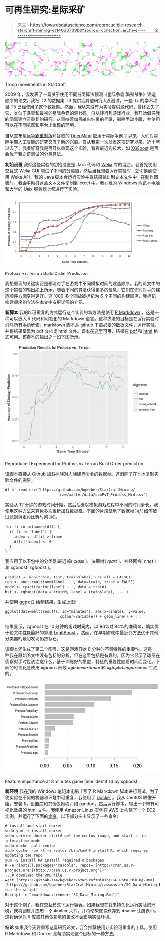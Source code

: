 # 可再生研究:星际采矿

> 原文：<https://towardsdatascience.com/reproducible-research-starcraft-mining-ea140d6789b9?source=collection_archive---------2----------------------->

![](img/323a76bac5ba01bcde9dfe565c7e0b1e.png)

Troop movements in StarCraft

2009 年，我发表了一篇关于使用不同分类算法预测《星际争霸:繁殖战争》建造顺序的论文。我把 T2 的数据集 T3 提供给其他研究人员测试，一些 T4 的学术项目 T5 已经使用了这个数据集。然而，我从来没有为实验提供源代码，最终丢失了它，类似于暴雪和最初的星际争霸的源代码。自从转行到游戏行业，我开始倡导我的同事建立可重复的研究。这意味着编写输出结果的代码，删除手动步骤，并使用可以在不同机器和平台上重现的环境。

自从宣布[星际争霸重制版](https://starcraft.com/en-us/)和谷歌的 [DeepMind](http://www.gamasutra.com/view/news/284951/DeepMind_and_Blizzard_team_up_to_release_API_aimed_at_AI_enhancement.php) 应用于星际争霸 2 以来，人们对星际争霸人工智能的研究又有了新的兴趣。自从我第一次发表这项研究以来，近十年过去了，我很好奇我是否可以重现这个实验，看看最近的技术，如 [XGBoost](https://en.wikipedia.org/wiki/Xgboost) 是否会优于我之前测试的分类算法。

**初始设置** 我对这些实验的初始设置是 Java 代码和 [Weka](http://www.cs.waikato.ac.nz/ml/weka/) 库的混合。我首先使用交互式 Weka GUI 测试了不同的分类器，然后当我想要运行实验时，就切换到使用 Weka API。我的 Java 脚本会运行实验并将结果输出到文本文件中，在制作图表时，我会手动将这些文本文件复制到 excel 中。我在我的 Windows 笔记本电脑和大学的 Unix 服务器上都进行了实验。

![](img/e1395b8fcf6d4e78ede6dbf3b819e892.png)

Protoss vs. Terran Build Order Prediction

我想重现的关键实验是预测对手在游戏中不同模拟时间的建造顺序。我的论文中的这个实验的输出如上所示。随着不同的算法获得更多的信息，它们在识别对手的建造顺序方面变得更好。这 1000 多个回放被标记为 6 个不同的构建顺序，我标记构建顺序的方法在本文中有更详细的介绍。

**新脚本** 我的以可重复的方式运行这个实验的新方法是使用 [R Markdown](http://rmarkdown.rstudio.com/) ，这是一种可以嵌入 R 代码和可视化的 Markdown 语言。这种方法的目标是在运行实验时消除所有手动步骤。markdown 脚本从 github 下载必要的数据文件，运行实验，并将结果呈现为 pdf 文档或 html 文件。脚本在[这里](https://github.com/bgweber/StarCraftMining/blob/master/SC_Data_Mining.Rmd)可用，结果在 [pdf](https://github.com/bgweber/StarCraftMining/blob/master/SC_Data_Mining.pdf) 和 [html](https://github.com/bgweber/StarCraftMining/blob/master/SC_Data_Mining.html) 格式可用。该脚本的输出之一如下图所示。

![](img/c49f77bc41401f8bea36ac1be5d64120.png)

Reproduced Experiment for Protoss vs Terran Build Order prediction

该脚本直接从 Github 加载神族对人族建造命令的数据帧。这消除了在本地复制实验文件的需要。

```
df <- read.csv("https://github.com/bgweber/StarCraftMining/
                         raw/master/data/scmPvT_Protoss_Mid.csv")
```

实验从 12 分钟的游戏时间开始，然后后退以模拟游戏过程中不同的时间步长。我使用这种方法来避免多次重新加载数据框。下面的片段显示了数据帧( *df* )如何被过滤到特定的比赛时间(*帧*)。

```
for (i in colnames(df)) {
  if (i != 'label') {
    index <- df[i] > frame 
    df[i][index] <- 0
  }
}
```

我应用了以下包中的分类器:最近邻( *class* )、决策树( *rpart* )、神经网络( *nnet* )和 xgboost( *xgboost* )。

```
predict <- knn(train, test, train$label, use.all = FALSE)
reg <- nnet::multinom(label ~ ., data=train, trace = FALSE)
model<- rpart(factor(label) ~ ., data = train)
bst <- xgboost(data = trainM, label = train$label, ... )
```

并使用 ggplot2 绘制结果，生成上图:

```
ggplot(data=melt(results, id="minutes"), aes(x=minutes, y=value,   
                         colour=variable)) + geom_line() + ...
```

结果显示，xgboost 在 10 分钟的游戏时间内，以 96%对 94%的准确率，确实优于论文中性能最好的算法 [LogitBoost](https://en.wikipedia.org/wiki/LogitBoost) 。然而，在早期游戏中最近邻方法优于其他分类器的最初发现仍然存在。

该脚本还生成了第二个图表，这是游戏开始 8 分钟时不同特性的重要性。这是一种我在原始论文中没有包括的分析，但在这里包括是有趣的，因为它显示了球员在侦察对手时应该注意什么。基于训练好的模型，特征的重要性随着时间而变化。下面的可视化是使用 xgboost 函数 *xgb.importance* 和 *xgb.plot.importance* 生成的。

![](img/00272e235986d82ca9b3514306e9e4d5.png)

Feature importance at 8 minutes game time identified by xgboost

**新环境** 我在我的 Windows 笔记本电脑上写了 R Markdown 脚本进行测试。为了使实验在不同的机器和环境中可重复，我使用了 [Docker](https://www.docker.com/) 。我从 CentOS 映像开始，安装 R，设置库和其他依赖项，如 pandoc，然后运行脚本，输出一个带有可视化效果的 html 文件。我使用 Amazon Linux 实例在 AWS 上构建了一个 EC2 实例，并运行了下面的[命令](https://github.com/bgweber/StarCraftMining/blob/master/Docker_Setup)。以下部分突出显示了一些命令:

```
# install and start docker 
sudo yum -y install docker 
sudo service docker start# get the centos image, and start it in interactive mode 
sudo docker pull centos 
sudo docker run -t -i centos /bin/bash# install R, which requires updating the repo 
yum -y install R# install required R packages 
R -e "install.packages('caTools', repos='[http://cran.us.r-project.org'](http://cran.us.r-project.org'))"
...# download the RMD file 
wget [https://github.com/bgweber/StarCraftMining/SC_Data_Mining.Rmd](https://github.com/bgweber/StarCraftMining/raw/master/SC_Data_Mining.Rmd)# run the script! 
Rscript -e "rmarkdown::render('SC_Data_Mining.Rmd')"
```

对于这个例子，我在交互模式下运行容器。如果我想在将来持久化运行实验的环境，我将创建并应用一个 docker 文件，并将结果图像保存到 docker 注册表中。这将确保对 R 库或其他依赖项的更改不会影响实验环境。

**结论** 如果我今天要重写这篇研究论文，我会推荐使用让实验可重复的工具。使用 R Markdown 和 Docker 是帮助实现这个目标的一种方法。